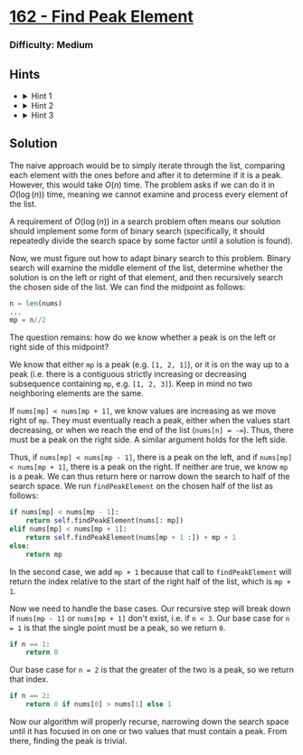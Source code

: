 # [162 - Find Peak Element](https://leetcode.com/problems/find-peak-element/)

### Difficulty: Medium

## Hints
- <details>
    <summary>Hint 1</summary>
    If a search problem requires a time complexity of <code>O(log n)</code>, this typically means we need some form of binary search.
  </details>
- <details>
    <summary>Hint 2</summary>
    Does the 'slope' at an element of the list (whether the surrounding elements are increasing or decreasing) tell us anything about which side of the element has a peak?
  </details>
- <details>
    <summary>Hint 3</summary>
    Keep in mind that no two neighboring values can be the same, that <code>nums[-1] = nums[n] = -∞</code>, and that the problem asks for <strong>any</strong> of the peaks.
  </details>

## Solution
The naive approach would be to simply iterate through the list, comparing each element with the ones before and after it to determine if it is a peak. However, this would take $O(n)$ time. The problem asks if we can do it in $O(\log(n))$ time, meaning we cannot examine and process every element of the list.

A requirement of $O(\log(n))$ in a search problem often means our solution should implement some form of binary search (specifically, it should repeatedly divide the search space by some factor until a solution is found).

Now, we must figure out how to adapt binary search to this problem. Binary search will examine the middle element of the list, determine whether the solution is on the left or right of that element, and then recursively search the chosen side of the list. We can find the midpoint as follows:
```python
n = len(nums)
...
mp = n//2
```
The question remains: how do we know whether a peak is on the left or right side of this midpoint? 

We know that either `mp` is a peak (e.g. `[1, 2, 1]`), or it is on the way up to a peak (i.e. there is a contiguous strictly increasing or decreasing subsequence containing `mp`, e.g. `[1, 2, 3]`). Keep in mind no two neighboring elements are the same. 

If `nums[mp] < nums[mp + 1]`, we know values are increasing as we move right of `mp`. They must eventually reach a peak, either when the values start decreasing, or when we reach the end of the list (`nums[n] = -∞`). Thus, there must be a peak on the right side. A similar argument holds for the left side.

Thus, if `nums[mp] < nums[mp - 1]`, there is a peak on the left, and if `nums[mp] < nums[mp + 1]`, there is a peak on the right. If neither are true, we know `mp` is a peak. We can thus return here or narrow down the search to half of the search space. We run `findPeakElement` on the chosen half of the list as follows:
```python
if nums[mp] < nums[mp - 1]:
    return self.findPeakElement(nums[: mp])
elif nums[mp] < nums[mp + 1]:
    return self.findPeakElement(nums[mp + 1 :]) + mp + 1
else:
    return mp
```
In the second case, we add `mp + 1` because that call to `findPeakElement` will return the index relative to the start of the right half of the list, which is `mp + 1`. 

Now we need to handle the base cases. Our recursive step will break down if `nums[mp - 1]` or `nums[mp + 1]` don't exist, i.e. if `n < 3`. Our base case for `n = 1` is that the single point must be a peak, so we return `0`.
```python
if n == 1:
    return 0
```
Our base case for `n = 2` is that the greater of the two is a peak, so we return that index.
```python
if n == 2:
    return 0 if nums[0] > nums[1] else 1
```
Now our algorithm will properly recurse, narrowing down the search space until it has focused in on one or two values that must contain a peak. From there, finding the peak is trivial.